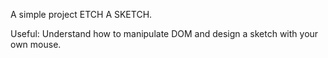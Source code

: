 A simple project ETCH A SKETCH.

Useful: Understand how to manipulate DOM and design a sketch with your own mouse.
